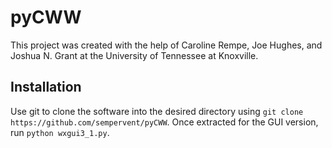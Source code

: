 # pyCWWThis project was created with the help of Caroline Rempe, Joe Hughes, and Joshua N. Grant at the University of Tennessee at Knoxville.## InstallationUse git to clone the software into the desired directory using `git clone https://github.com/sempervent/pyCWW`. Once extracted for the GUI version, run `python wxgui3_1.py`.